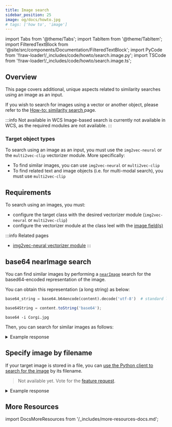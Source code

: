 ```yaml
---
title: Image search
sidebar_position: 25
image: og/docs/howto.jpg
# tags: ['how to', 'image']
---
```


import Tabs from '@theme/Tabs';
import TabItem from '@theme/TabItem';
import FilteredTextBlock from '@site/src/components/Documentation/FilteredTextBlock';
import PyCode from '!!raw-loader!/_includes/code/howto/search.image.py';
import TSCode from '!!raw-loader!/_includes/code/howto/search.image.ts';

## Overview

This page covers additional, unique aspects related to similarity searches using an image as an input.

If you wish to search for images using a vector or another object, please refer to the [How-to: similarity search ](./similarity.md) page.

:::info Not available in WCS
Image-based search is currently not available in WCS, as the required modules are not available.
:::

### Target object types

To search using an image as an input, you must use the `img2vec-neural` or the `multi2vec-clip` vectorizer module. More specifically:
- To find similar images, you can use `img2vec-neural` or `multi2vec-clip`
- To find related text and image objects (i.e. for multi-modal search), you must use `multi2vec-clip`

## Requirements

To search using an images, you must:
* configure the target class with the desired vectorizer module (`img2vec-neural` or `multi2vec-clip`)
* configure the vectorizer module at the class leel with the [image field(s)](../modules/retriever-vectorizer-modules/img2vec-neural.md#schema-configuration)

:::info Related pages
- [img2vec-neural vectorizer module](../modules/retriever-vectorizer-modules/img2vec-neural.md)
:::


## base64 nearImage search

You can find similar images by performing a [`nearImage`](../modules/retriever-vectorizer-modules/img2vec-neural.md#nearimage-search) search for the based64-encoded representation of the image. 

You can obtain this representation (a long string) as below:

<Tabs groupId="languages">
  <TabItem value="py" label="Python">

  ```python
  base64_string = base64.b64encode(content).decode('utf-8')  # standard library module
  ```
  </TabItem>
  <TabItem value="js" label="TypeScript">

  ```typescript
  base64String = content.toString('base64');
  ```
  </TabItem>
  <TabItem value="curl" label="Shell">

  ```shell
  base64 -i Corgi.jpg
  ```
  </TabItem>
</Tabs>


Then, you can search for similar images as follows:

<Tabs groupId="languages">
  <TabItem value="py" label="Python">
    <FilteredTextBlock
      text={PyCode}
      startMarker="# base64 START"
      endMarker="# base64 END"
      language="py"
    />
  </TabItem>

  <TabItem value="js" label="TypeScript">
    <FilteredTextBlock
      text={TSCode}
      startMarker="// base64 START"
      endMarker="// base64 END"
      language="ts"
    />
  </TabItem>
</Tabs>


<details>
  <summary>Example response</summary>

  <FilteredTextBlock
    text={PyCode}
    startMarker="# Expected base64 results START"
    endMarker="# Expected base64 results END"
    language="json"
  />

</details>


## Specify image by filename

If your target image is stored in a file, you can [use the Python client to search for the image](https://weaviate-python-client.readthedocs.io/en/stable/weaviate.gql.html#weaviate.gql.get.GetBuilder.with_near_image) by its filename.

<Tabs groupId="languages">
  <TabItem value="py" label="Python">
    <FilteredTextBlock
      text={PyCode}
      startMarker="# ImageFileSearch START"
      endMarker="# ImageFileSearch END"
      language="py"
    />
  </TabItem>

  <TabItem value="js" label="TypeScript">

  > Not available yet. Vote for the [feature request](https://github.com/weaviate/typescript-client/issues/65).

  </TabItem>
</Tabs>

<details>
  <summary>Example response</summary>

  <FilteredTextBlock
    text={PyCode}
    startMarker="# Expected base64 results START"
    endMarker="# Expected base64 results END"
    language="json"
  />

</details>

[//]: # (## Distance threshold)

[//]: # ()
[//]: # (You can set a threshold for similarity search by setting a maximum `distance`. The distance indicates how dissimilar two images are.)

[//]: # ()
[//]: # (<Tabs groupId="languages">)

[//]: # (  <TabItem value="py" label="Python">)

[//]: # (    <FilteredTextBlock)

[//]: # (      text={PyCode})

[//]: # (      startMarker="# Distance START")

[//]: # (      endMarker="# Distance END")

[//]: # (      language="py")

[//]: # (    />)

[//]: # (  </TabItem>)

[//]: # ()
[//]: # (  <TabItem value="js" label="TypeScript">)

[//]: # (    <FilteredTextBlock)

[//]: # (      text={TSCode})

[//]: # (      startMarker="// Distance START")

[//]: # (      endMarker="// Distance END")

[//]: # (      language="ts")

[//]: # (    />)

[//]: # (  </TabItem>)

[//]: # (</Tabs>)

[//]: # ()
[//]: # ()
[//]: # (<details>)

[//]: # (  <summary>Example response</summary>)

[//]: # ()
[//]: # (  <FilteredTextBlock)

[//]: # (    text={PyCode})

[//]: # (    startMarker="# Expected Distance results START")

[//]: # (    endMarker="# Expected Distance results END")

[//]: # (    language="json")

[//]: # (  />)

[//]: # ()
[//]: # (</details>)

## More Resources

import DocsMoreResources from '/_includes/more-resources-docs.md';

<DocsMoreResources />
